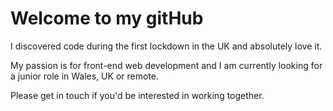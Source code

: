 # Welcome to my gitHub

I discovered code during the first lockdown in the UK and absolutely love it.

My passion is for front-end web development and I am currently looking for a junior role in Wales, UK or remote.

Please get in touch if you'd be interested in working together.
